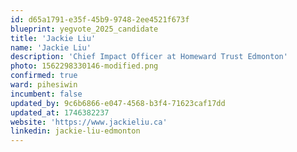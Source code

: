 ```yaml
---
id: d65a1791-e35f-45b9-9748-2ee4521f673f
blueprint: yegvote_2025_candidate
title: 'Jackie Liu'
name: 'Jackie Liu'
description: 'Chief Impact Officer at Homeward Trust Edmonton'
photo: 1562298330146-modified.png
confirmed: true
ward: pihesiwin
incumbent: false
updated_by: 9c6b6866-e047-4568-b3f4-71623caf17dd
updated_at: 1746382237
website: 'https://www.jackieliu.ca'
linkedin: jackie-liu-edmonton
---
```

